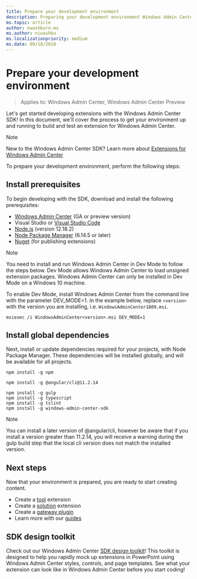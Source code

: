 ```yaml
---
title: Prepare your development environment
description: Preparing your development environment Windows Admin Center SDK (Project Honolulu)
ms.topic: article
author: nwashburn-ms
ms.author: niwashbu
ms.localizationpriority: medium
ms.date: 09/18/2018
---
```


# Prepare your development environment

>Applies to: Windows Admin Center, Windows Admin Center Preview

Let's get started developing extensions with the Windows Admin Center SDK!  In this document, we'll cover the process to get your environment up and running to build and test an extension for Windows Admin Center.

> [!NOTE]
> New to the Windows Admin Center SDK?  Learn more about [Extensions for Windows Admin Center](extensibility-overview.md)

To prepare your development environment, perform the following steps:

## Install prerequisites

To begin developing with the SDK, download and install the following prerequisites:

* [Windows Admin Center](../overview.md) (GA or preview version)
* Visual Studio or [Visual Studio Code](https://code.visualstudio.com)
* [Node.js](https://nodejs.org/en/download/releases/) (version 12.18.2)
* [Node Package Manager](https://npmjs.com/get-npm) (6.14.5 or later)
* [Nuget](https://www.nuget.org/downloads) (for publishing extensions)

> [!NOTE]
> You need to install and run Windows Admin Center in Dev Mode to follow the steps below. Dev Mode allows Windows Admin Center to load unsigned extension packages. Windows Admin Center can only be installed in Dev Mode on a Windows 10 machine.
>
>  To enable Dev Mode, install Windows Admin Center from the command line with the parameter DEV_MODE=1. In the example below, replace ```<version>``` with the version you are installing, i.e. ```WindowsAdminCenter1809.msi```.
>
> ```msiexec /i WindowsAdminCenter<version>.msi DEV_MODE=1```

## Install global dependencies

Next, install or update dependencies required for your projects, with Node Package Manager. These dependencies will be installed globally, and will be available for all projects.

```
npm install -g npm

npm install -g @angular/cli@11.2.14

npm install -g gulp
npm install -g typescript
npm install -g tslint
npm install -g windows-admin-center-sdk
```

>[!NOTE]
>You can install a later version of @angular/cli, however be aware that if you install a version greater than 11.2.14, you will receive a warning during the gulp build step that the local cli version does not match the installed version.

## Next steps

Now that your environment is prepared, you are ready to start creating content.

- Create a [tool](develop-tool.md) extension
- Create a [solution](develop-solution.md) extension
- Create a [gateway plugin](develop-gateway-plugin.md)
- Learn more with our [guides](guides.md)

## SDK design toolkit

Check out our Windows Admin Center [SDK design toolkit](https://github.com/Microsoft/windows-admin-center-sdk/blob/master/WindowsAdminCenterDesignToolkit.zip)! This toolkit is designed to help you rapidly mock up extensions in PowerPoint using Windows Admin Center styles, controls, and page templates. See what your extension can look like in Windows Admin Center before you start coding!
